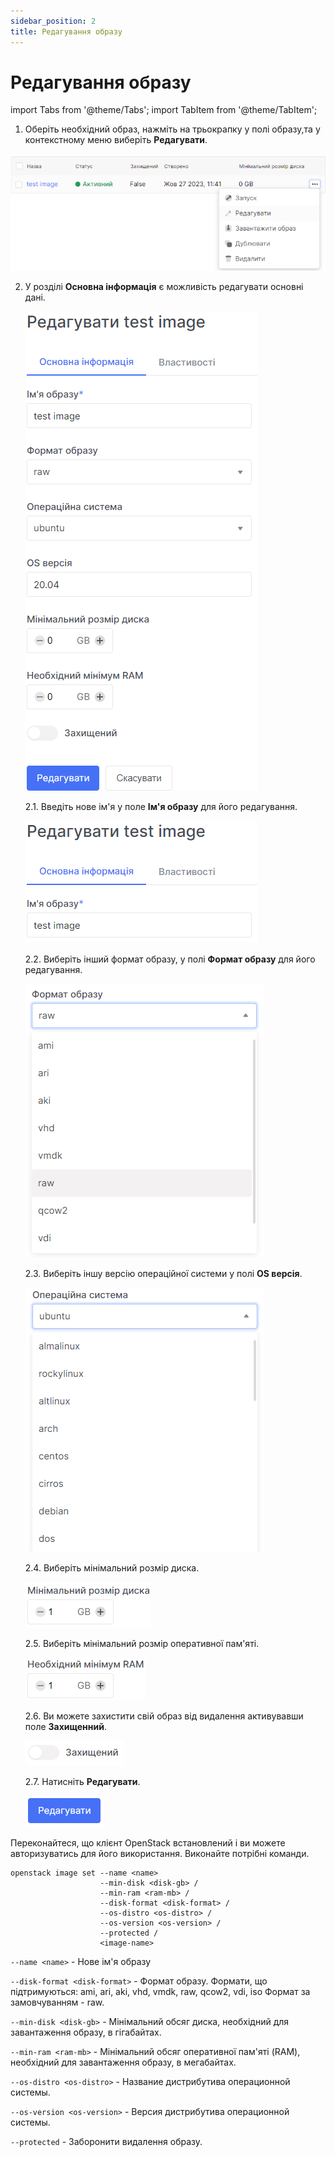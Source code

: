 ```yaml
---
sidebar_position: 2
title: Редагування образу
---
```


# Редагування образу

import Tabs from '@theme/Tabs';
import TabItem from '@theme/TabItem';

<Tabs>
  <TabItem value="personal-area" label="personal area" default>

1. Оберіть необхідний образ, нажміть на трьокрапку у полі образу,та у контекстному меню виберіть **Редагувати**.

![](../img/images/22.png)

2. У розділі **Основна інформація** є можливість редагувати основні дані.

    ![](../img/images/18.png)

    2.1. Введіть нове ім'я у поле **Ім'я образу** для його редагування.

    ![](../img/images/29.png)
 
    2.2. Виберіть інший формат образу, у полі **Формат образу** для його редагування.

    ![](../img/images/30.png)

    2.3. Виберіть іншу версію операційної системи у полі **OS версія**.

    ![](../img/images/31.png)

    2.4. Виберіть мінімальний розмір диска.

    ![](../img/images/11.png)

    2.5. Виберіть мінімальний розмір оперативної пам'яті.

    ![](../img/images/12.png)

    2.6. Ви можете захистити свій образ від видалення активувавши поле **Захищенний**.

    ![](../img/images/34.png)

    2.7. Натисніть **Редагувати**.

    ![](../img/images/21.png)

</TabItem>
<TabItem value="openstack" label="Openstack CLI">

Переконайтеся, що клієнт OpenStack встановлений і ви можете авторизуватись для його використання.
Виконайте потрібні команди.

```
openstack image set --name <name>
                    --min-disk <disk-gb> /
                    --min-ram <ram-mb> /
                    --disk-format <disk-format> /
                    --os-distro <os-distro> /
                    --os-version <os-version> /
                    --protected /
                    <image-name>
```

`--name <name>` - Нове ім'я образу

`--disk-format <disk-format>` - Формат образу. Формати, що підтримуються: ami, ari, aki, vhd, vmdk, raw, qcow2, vdi, iso Формат за замовчуванням - raw.

`--min-disk <disk-gb>` - Мінімальний обсяг диска, необхідний для завантаження образу, в гігабайтах.

`--min-ram <ram-mb>` - Мінімальний обсяг оперативної пам'яті (RAM), необхідний для завантаження образу, в мегабайтах.

`--os-distro <os-distro>` - Название дистрибутива операционной системы.

`--os-version <os-version>` - Версия дистрибутива операционной системы.

`--protected` - Заборонити видалення образу.

</TabItem>
</Tabs>